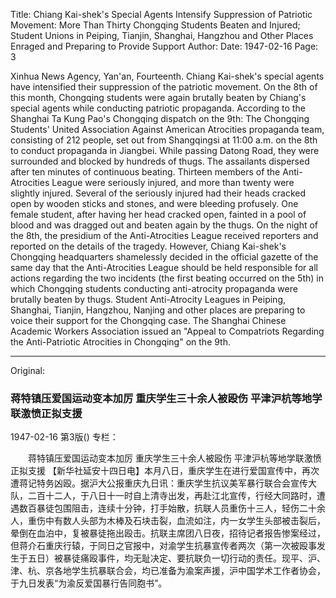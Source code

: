 Title: Chiang Kai-shek's Special Agents Intensify Suppression of Patriotic Movement: More Than Thirty Chongqing Students Beaten and Injured; Student Unions in Peiping, Tianjin, Shanghai, Hangzhou and Other Places Enraged and Preparing to Provide Support
Author:
Date: 1947-02-16
Page: 3

Xinhua News Agency, Yan'an, Fourteenth. Chiang Kai-shek's special agents have intensified their suppression of the patriotic movement. On the 8th of this month, Chongqing students were again brutally beaten by Chiang's special agents while conducting patriotic propaganda. According to the Shanghai Ta Kung Pao's Chongqing dispatch on the 9th: The Chongqing Students' United Association Against American Atrocities propaganda team, consisting of 212 people, set out from Shangqingsi at 11:00 a.m. on the 8th to conduct propaganda in Jiangbei. While passing Datong Road, they were surrounded and blocked by hundreds of thugs. The assailants dispersed after ten minutes of continuous beating. Thirteen members of the Anti-Atrocities League were seriously injured, and more than twenty were slightly injured. Several of the seriously injured had their heads cracked open by wooden sticks and stones, and were bleeding profusely. One female student, after having her head cracked open, fainted in a pool of blood and was dragged out and beaten again by the thugs. On the night of the 8th, the presidium of the Anti-Atrocities League received reporters and reported on the details of the tragedy. However, Chiang Kai-shek's Chongqing headquarters shamelessly decided in the official gazette of the same day that the Anti-Atrocities League should be held responsible for all actions regarding the two incidents (the first beating occurred on the 5th) in which Chongqing students conducting anti-atrocity propaganda were brutally beaten by thugs. Student Anti-Atrocity Leagues in Peiping, Shanghai, Tianjin, Hangzhou, Nanjing and other places are preparing to voice their support for the Chongqing case. The Shanghai Chinese Academic Workers Association issued an "Appeal to Compatriots Regarding the Anti-Patriotic Atrocities in Chongqing" on the 9th.



<hr /> 

Original: 


### 蒋特镇压爱国运动变本加厉  重庆学生三十余人被殴伤  平津沪杭等地学联激愤正拟支援

1947-02-16
第3版()
专栏：

　　蒋特镇压爱国运动变本加厉
    重庆学生三十余人被殴伤
    平津沪杭等地学联激愤正拟支援
    【新华社延安十四日电】本月八日，重庆学生在进行爱国宣传中，再次遭蒋记特务凶殴。据沪大公报重庆九日讯：重庆学生抗议美军暴行联合会宣传大队，二百十二人，于八日十一时自上清寺出发，再赴江北宣传，行经大同路时，遭遇数百暴徒包围阻击，连续十分钟，打手始散，抗联人员重伤十三人，轻伤二十余人，重伤中有数人头部为木棒及石块击裂，血流如注，内一女学生头部被击裂后，晕倒在血泊中，复被暴徒拖出殴击。抗联主席团八日夜，招待记者报告惨案经过，但蒋介石重庆行辕，于同日之官报中，对渝学生抗暴宣传者两次（第一次被殴事发生于五日）被暴徒痛殴事件，均无耻决定、要抗联负一切行动的责任。现平、沪、津、杭、京各地学生抗暴联合会，均已准备为渝案声援，沪中国学术工作者协会，于九日发表“为渝反爱国暴行告同胞书”。
